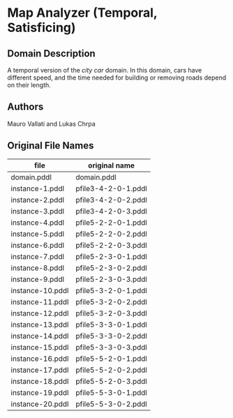 # Map Analyzer (Temporal, Satisficing)

## Domain Description

A temporal version of the *city car* domain.
In this domain, cars have different speed, and the time needed for building or removing roads depend on their length.

## Authors

Mauro Vallati and Lukas Chrpa

## Original File Names

| file             | original name       |
|------------------|---------------------|
| domain.pddl      | domain.pddl         |
| instance-1.pddl  | pfile3-4-2-0-1.pddl |
| instance-2.pddl  | pfile3-4-2-0-2.pddl |
| instance-3.pddl  | pfile3-4-2-0-3.pddl |
| instance-4.pddl  | pfile5-2-2-0-1.pddl |
| instance-5.pddl  | pfile5-2-2-0-2.pddl |
| instance-6.pddl  | pfile5-2-2-0-3.pddl |
| instance-7.pddl  | pfile5-2-3-0-1.pddl |
| instance-8.pddl  | pfile5-2-3-0-2.pddl |
| instance-9.pddl  | pfile5-2-3-0-3.pddl |
| instance-10.pddl | pfile5-3-2-0-1.pddl |
| instance-11.pddl | pfile5-3-2-0-2.pddl |
| instance-12.pddl | pfile5-3-2-0-3.pddl |
| instance-13.pddl | pfile5-3-3-0-1.pddl |
| instance-14.pddl | pfile5-3-3-0-2.pddl |
| instance-15.pddl | pfile5-3-3-0-3.pddl |
| instance-16.pddl | pfile5-5-2-0-1.pddl |
| instance-17.pddl | pfile5-5-2-0-2.pddl |
| instance-18.pddl | pfile5-5-2-0-3.pddl |
| instance-19.pddl | pfile5-5-3-0-1.pddl |
| instance-20.pddl | pfile5-5-3-0-2.pddl |
